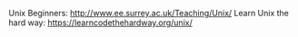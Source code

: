 Unix Beginners: http://www.ee.surrey.ac.uk/Teaching/Unix/
Learn Unix the hard way: https://learncodethehardway.org/unix/
